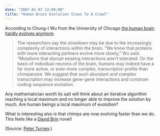 ```yaml
---
date: "2007-01-07 12:00:00"
title: "Human Brain Evolution Slows To A Crawl"
---
```




According to Chung-I Wu from the University of Chicago [the human brain hardly evolves anymore](http://www.scienceagogo.com/news/20070001205947data_trunc_sys.shtml).

> The researchers say the slowdown may be due to the increasingly complexity of interactions within the brain. &ldquo;We know that proteins with more interacting partners evolve more slowly,&rdquo; Wu said. &ldquo;Mutations that disrupt existing interactions aren&rsquo;t tolerated. On the basis of individual neurons of the brain, humans may indeed have a far more active, or even more complex, transcription profile than chimpanzee. We suggest that such abundant and complex transcription may increase gene-gene interactions and constrain coding-sequence evolution.


Any mathematician worth its salt will think about an iterative algorithm reaching a local maximum and no longer able to improve the solution by much. Are human beings a local maximum of evolution?

What is interesting also is that chimps are now evolving faster than we do. This feels like a [David Brin](http://www.davidbrin.com/) novel!

(Source: [Peter Turney](http://www.apperceptual.com/).)

